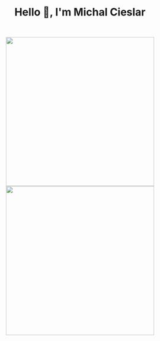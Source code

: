 <h1 align="center">Hello 👋, I'm Michal Cieslar</h1>
<br>

<p align = "center">
  <img src = "https://github-readme-stats.vercel.app/api?username=michalovsky&show_icons=true&theme=bear" width = 400>
  <img src = "https://github-readme-streak-stats.herokuapp.com?user=michalovsky&theme=dark&hide_border=true" width = 400>
</p>
